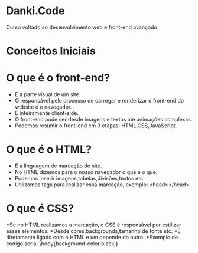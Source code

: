 # Danki.Code
Curso voltado ao desenvolvimento web e front-end avançado

# Conceitos Iniciais
# O que é o front-end?

* É a parte visual de um site.
* O responsável pelo processo de carregar e renderizar o front-end do website é o navegador.
* É inteiramente client-side.
* O front-end pode ser desde imagens e textos até animações complexas.
* Podemos resumir o front-end em 3 etapas: HTML,CSS,JavaScript.

# O que é o HTML?
* É a linguagem de marcação do site.
* No HTML dizemos para o nosso navegador o que é o que.
* Podemos inserir imagens,tabelas,divisões,textos etc.
* Utilizamos tags para realizar essa marcação, exemplo: 
   \<head><title>Meu Site!</title>\</head>
   
# O que é CSS?
*Se no HTML realizamos a marcação, o CSS é responsável por estilizar esses elementos.
*Desde cores,backgrounds,tamanho de fonte etc.
*É diretamente ligado com o HTML e um depende do outro.
*Exemplo de código seria:
  \body{background-color:black;}

   



